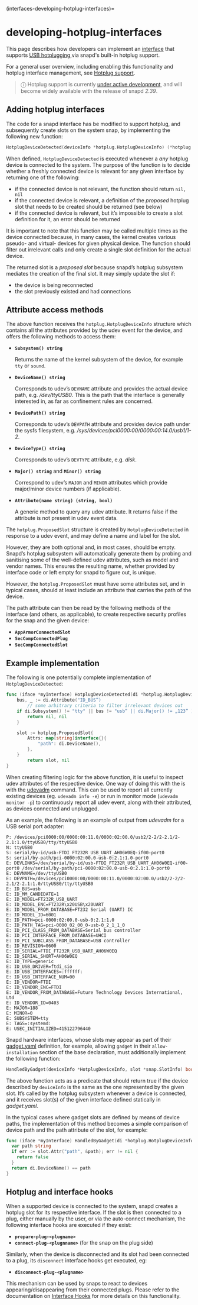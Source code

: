 (interfaces-developing-hotplug-interfaces)=
# developing-hotplug-interfaces

This page describes how developers can implement an [interface](/) that supports [USB hotplugging](https://www.kernel.org/doc/html/v4.13/driver-api/usb/hotplug.html),via snapd's built-in hotplug support.

For a general user overview, including enabling this functionality and hotplug interface management, see [Hotplug support](/interfaces/hotplug-support).

> ⓘ  Hotplug support is currently [under active development](/interfaces/snapd-roadmap), and will become widely available with the release of snapd _2.39_. 

## Adding hotplug interfaces

The code for a snapd interface has be modified to support hotplug, and subsequently create slots on the system snap, by implementing the following new function:

```go
HotplugDeviceDetected(deviceInfo *hotplug.HotplugDeviceInfo) (*hotplug.ProposedSlot, error)
```

When defined, `HotplugDeviceDetected` is executed whenever a *any* hotplug device is connected to the system. The purpose of the function is to decide whether a freshly connected device is relevant for any given interface by returning one of the following:

- if the connected device is not relevant, the function should return `nil, nil`
- if the connected device is relevant, a definition of the _proposed_ hotplug slot that needs to be created should be returned (see below)
- if the connected device is relevant, but it’s impossible to create a slot definition for it, an error should be returned

It is important to note that this function may be called multiple times as the device connected because, in many cases, the kernel creates various pseudo- and virtual- devices for given physical device. The function should filter out irrelevant calls and only create a single slot definition for the actual device.

The returned slot is a _proposed slot_ because snapd’s hotplug subsystem mediates the creation of the final slot. It may simply update the slot if:

- the device is being reconnected
- the slot previously existed and had connections

## Attribute access methods

The above function receives the `hotplug.HotplugDeviceInfo` structure which contains all the attributes provided by the udev event for the device, and offers the following methods to access them:

* **`Subsystem() string`**
 
    Returns the name of the kernel subsystem of the device, for example `tty` or `sound`.

* **`DeviceName() string`**

    Corresponds to udev’s `DEVNAME` attribute and provides the actual device path, e.g. */dev/ttyUSB0*. This is the path that the interface is generally interested in, as far as confinement rules are concerned.

* **`DevicePath() string`**

    Corresponds to udev’s `DEVPATH` attribute and provides device path under the sysfs filesystem, e.g. */sys/devices/pci0000:00/0000:00:14.0/usb1/1-2*.

* **`DeviceType() string`**

    Corresponds to udev’s `DEVTYPE` attribute, e.g. *disk*.

* **`Major() string`** and **`Minor() string`**

    Correspond to udev’s `MAJOR` and `MINOR` attributes which provide major/minor device numbers (if applicable).

* **`Attribute(name string) (string, bool)`**

    A generic method to query any udev attribute. It returns false if the attribute is not present in udev event data.

     
The `hotplug.ProposedSlot` structure is created by `HotplugDeviceDetected` in response to a udev event, and may define a name and label for the slot.

However, they are both optional and, in most cases, should be empty. Snapd’s hotplug subsystem will automatically generate them by probing and sanitising some of the well-defined udev attributes, such as model and vendor names. This ensures the resulting name, whether provided by interface code or left empty for snapd to figure out, is unique.

However, the `hotplug.ProposedSlot` must have some attributes set, and in typical cases, should at least include an attribute that carries the path of the device.

The path attribute can then be read by the following methods of the interface (and others, as applicable), to create respective security profiles for the snap and the given device:

- **`AppArmorConnectedSlot`**
- **`SecCompConnectedPlug`**
- **`SecCompConnectedSlot`**

## Example implementation

The following is one potentially complete implementation of `HotplugDeviceDetected`:

```go
func (iface *myInterface) HotplugDeviceDetected(di *hotplug.HotplugDeviceInfo) (*hotplug.ProposedSlot, error) {
	bus, _ := di.Attribute("ID_BUS”)
        // some arbitrary criteria to filter irrelevant devices out
	if di.Subsystem() != "tty" || bus != "usb” || di.Major() != „123” )  {
		return nil, nil
	}

	slot := hotplug.ProposedSlot{
		Attrs: map[string]interface{}{
			"path": di.DeviceName(),
		},
	}
        return slot, nil
}
```

When creating filtering logic for the above function, it is useful to inspect udev attributes of the respective device. One way of doing this with the is with the [udevadm](https://www.freedesktop.org/software/systemd/man/udevadm.html) command. This can be used to report all currently existing devices (eg. `udevadm info -e`) or run in monitor mode (`udevadm monitor -p`) to continuously report all udev event, along with their attributed, as devices connected and unplugged.

As an example, the following is an example of output from *udevadm* for a USB serial port adapter:

```no-highlight
P: /devices/pci0000:00/0000:00:11.0/0000:02:00.0/usb2/2-2/2-2.1/2-2.1:1.0/ttyUSB0/tty/ttyUSB0
N: ttyUSB0
S: serial/by-id/usb-FTDI_FT232R_USB_UART_AH06W0EQ-if00-port0
S: serial/by-path/pci-0000:02:00.0-usb-0:2.1:1.0-port0
E: DEVLINKS=/dev/serial/by-id/usb-FTDI_FT232R_USB_UART_AH06W0EQ-if00-port0 /dev/serial/by-path/pci-0000:02:00.0-usb-0:2.1:1.0-port0
E: DEVNAME=/dev/ttyUSB0
E: DEVPATH=/devices/pci0000:00/0000:00:11.0/0000:02:00.0/usb2/2-2/2-2.1/2-2.1:1.0/ttyUSB0/tty/ttyUSB0
E: ID_BUS=usb
E: ID_MM_CANDIDATE=1
E: ID_MODEL=FT232R_USB_UART
E: ID_MODEL_ENC=FT232R\x20USB\x20UART
E: ID_MODEL_FROM_DATABASE=FT232 Serial (UART) IC
E: ID_MODEL_ID=6001
E: ID_PATH=pci-0000:02:00.0-usb-0:2.1:1.0
E: ID_PATH_TAG=pci-0000_02_00_0-usb-0_2_1_1_0
E: ID_PCI_CLASS_FROM_DATABASE=Serial bus controller
E: ID_PCI_INTERFACE_FROM_DATABASE=UHCI
E: ID_PCI_SUBCLASS_FROM_DATABASE=USB controller
E: ID_REVISION=0600
E: ID_SERIAL=FTDI_FT232R_USB_UART_AH06W0EQ
E: ID_SERIAL_SHORT=AH06W0EQ
E: ID_TYPE=generic
E: ID_USB_DRIVER=ftdi_sio
E: ID_USB_INTERFACES=:ffffff:
E: ID_USB_INTERFACE_NUM=00
E: ID_VENDOR=FTDI
E: ID_VENDOR_ENC=FTDI
E: ID_VENDOR_FROM_DATABASE=Future Technology Devices International, Ltd
E: ID_VENDOR_ID=0403
E: MAJOR=188
E: MINOR=0
E: SUBSYSTEM=tty
E: TAGS=:systemd:
E: USEC_INITIALIZED=415122796440
```

Snapd hardware interfaces, whose slots may appear as part of their [gadget.yaml](/) definition, for example, allowing `gadget` in their `allow-installation` section of the base declaration, must additionally implement the following function:

```go
HandledByGadget(deviceInfo *HotplugDeviceInfo, slot *snap.SlotInfo) bool
```
The above function acts as a predicate that should return true if the device described by `deviceInfo` is the same as the one represented by the given slot. It’s called by the hotplug subsystem whenever a device is connected, and it receives slot(s) of the given interface defined statically in *gadget.yaml*.

In the typical cases where gadget slots are defined by means of device paths, the implementation of this method becomes a simple comparison of device path and the path attribute of the slot, for example:


```go
func (iface *myInterface) HandledByGadget(di *hotplug.HotplugDeviceInfo, slot *snap.SlotInfo) bool {
  var path string
  if err := slot.Attr("path", &path); err != nil {
    return false
  }
  return di.DeviceName() == path
}
```

## Hotplug and interface hooks

When a supported device is connected to the system, snapd creates a hotplug slot for its respective interface. If the slot is then connected to a plug, either manually by the user, or via the auto-connect mechanism, the following interface hooks are executed if they exist:

- **`prepare-plug-<plugname>`**
- **`connect-plug-<plugnname>`** (for the snap on the plug side)
 
Similarly, when the device is disconnected and its slot had been connected to a plug, its `disconnect` interface hooks get executed, eg:

- **`disconnect-plug-<plugname>`**

This mechanism can be used by snaps to react to devices appearing/disappearing from their connected plugs. Please refer to the documentation on [Interface Hooks](/) for more details on this functionality.


